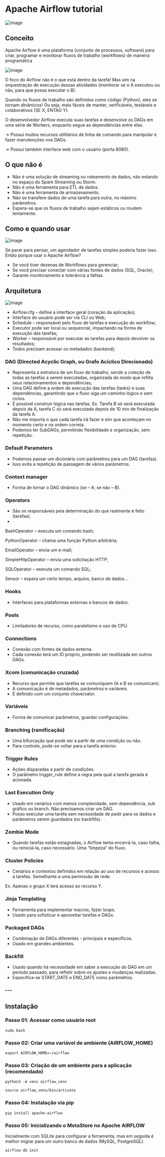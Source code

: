 # Apache Airflow tutorial

![image](https://github.com/user-attachments/assets/dda1ff5c-0672-4bda-88b2-cb857bd79a51)

## Conceito
Apache Airflow é uma plataforma (conjunto de processos, software) para criar, programar e monitorar fluxos de trabalho (workflows) de maneira programática

![image](https://github.com/user-attachments/assets/022b2c7a-9429-411b-8847-f3de301e818f)

O foco do Airflow não é o que está dentro da tarefa! Mas sim na orquestração de execução dessas atividades (monitorar se o A executou ou não, para que possa executar o B).

Quando os fluxos de trabalho são definidos como código (Python), eles se tornam dinâmicos! Ou seja, mais fáceis de manter, verificáveis, testáveis e colaborativos (SE X, ENTAO Y).

O desenvolvedor Airflow executa suas tarefas e desenvolve os DAGs em uma série de Workers, enquanto segue as dependências entre elas.

-> Possui muitos recursos utilitários de linha de comando para manipular e fazer manutenções nos DAGs.

-> Possui também interface web com o usuário (porta 8080).

## O que não é
- Não é uma solução de streaming ou roteamento de dados, não estando no espaço do Spark Streaming ou Storm.
- Não é uma ferramenta para ETL de dados.
- Não é uma ferramenta de armazenamento.
- Não se transfere dados de uma tarefa para outra, no máximo parâmetros.
- Espera-se que os fluxos de trabalho sejam estáticos ou mudem lentamente.

## Como e quando usar

![image](https://github.com/user-attachments/assets/a0f02c48-2a85-429a-989a-9c2d62f73c22)

Se parar para pensar, um agendador de tarefas simples poderia fazer isso. Então porque usar o Apache Airflow?

- Se você tiver dezenas de Workflows para gerenciar;
- Se você precisar conectar com várias fontes de dados (SQL, Oracle);
- Garante monitoramento e tolerância a falhas.

## Arquitetura

![image](https://github.com/user-attachments/assets/25b0b3d7-c2ac-4826-afe7-f737d4e45bbe)

- Airflow.cfg – define a interface geral (coração da aplicação);
- Interface do usuário pode ser via CLI ou Web;
- Schedule – responsável pelo fluxo de tarefas e execução do workflow;
- Executor pode ser local ou sequencial, impactando na forma de execução das tarefas;
- Worker – responsável por executar as tarefas para depois devolver os resultados;
- Todos precisam acessar os metadados (backend);


### DAG (Directed Acyclic Graph, ou Grafo Acíclico Direcionado)
- Representa a estrutura de um fluxo de trabalho, sendo a coleção de todas as tarefas a serem executadas, organizada de modo que reflita seus relacionamentos e dependências;
- Uma DAG define a ordem de execução das tarefas (tasks) e suas dependências, garantindo que o fluxo siga um caminho lógico e sem ciclos.
- É possível construir lógica nas tarefas. Ex. Tarefa B só será executada depois da A, tarefa C só será executada depois de 10 min de finalização da tarefa A.
- Não me importa o que cada tarefa irá fazer e sim que aconteçam no momento certo e na ordem correta.
- Podemos ter SubDAGs, permitindo flexibilidade e organização, sem repetição.

### Default Parameters
- Podemos passar um dicionário com parâmetros para um DAG (tarefas).
- Isso evita a repetição de passagem de vários parâmetros.
  
### Context manager
- Forma de tornar o DAG dinâmico (se – A; se não – B).

### Operators
- São os responsáveis pela determinação do que realmente é feito (tarefas).
- 
BashOperator – executa um comando bash;

PythonOperator – chama uma função Python arbitrária;

EmailOperator – envia um e-mail;

SimpleHttpOperator – envia uma solicitação HTTP;

SQLOperator – executa um comando SQL;

Sensor – espera um certo tempo, arquivo, banco de dados...

### Hooks
- Interfaces para plataformas externas e bancos de dados.

### Pools
- Limitadores de recurso, como paralelismo e uso de CPU.

### Connections
- Conexão com fontes de dados externa.
- Cada conexão terá um ID próprio, podendo ser reutilizada em outros DAGs.

### Xcom (comunicação cruzada)
- Recurso que permite que tarefas se comuniquem (A e B se comunicam).
- A comunicação é de metadados, parâmetros e variáveis.
- É definido com um conjunto chave/valor.

### Variáveis
- Forma de comunicar parâmetros, guardar configurações.

### Branching (ramificação)
- Uma bifurcação que pode ser a partir de uma condição ou não.
- Para controle, pode-se voltar para a tarefa anterior.

### Trigger Rules
- Ações disparadas a partir de condições.
- O parâmetro trigger_rule define a regra pela qual a tarefa gerada é acionada.

### Last Execution Only
- Usado em cenários com menos complexidade, sem dependência, sub gráfico ou branch. Não precisamos criar um DAG.
- Posso executar uma tarefa sem necessidade de pedir para os dados e parâmetros serem guardados (no backfills).

### Zombie Mode
- Quando tarefas estão estagnadas, o Airflow tenta encerrá-la, caso falha, ou reiniciá-la, caso necessário. Uma “limpeza” do fluxo.

### Cluster Policies
- Cenários e contextos definidos em relação ao uso de recursos e acesso a tarefas. Semelhante a uma permissão de rede.

Ex. Apenas o grupo X terá acesso ao recurso Y.

### Jinja Templating
- Ferramenta para implementar macros, fazer loops.
- Usado para sofisticar e aproveitar tarefas e DAGs.

### Packaged DAGs
- Combinação de DAGs diferentes - principais e específicos.
- Usado em grandes ambientes.

### Backfill
- Usado quando há necessidade em saber a execução do DAG em um período passado, para refletir sobre os ajustes e mudanças realizadas.
- Especifica-se START_DATE e END_DATE como parâmetros.

### ---

## Instalação
### Passo 01: Acessar como usuário root
```
sudo bash
```
### Passo 02: Criar uma variável de ambiente (AIRFLOW_HOME)
```
export AIRFLOW_HOME=~/airflow
```
### Passo 03: Criação de um ambiente para a aplicação (recomendado)
```
python3 -m venv airflow_venv
```
```
source airflow_venv/bin/activate 
```
### Passo 04: Instalação via pip
```
pip install apache-airflow 
```
### Passo 05: Inicializando o MetaStore no Apache AIRFLOW
Inicialmente com SQLite para configurar a ferramenta, mas em seguida é melhor migrar para um outro banco de dados (MySQL, PostgreSQL).
```
airflow db init
```


